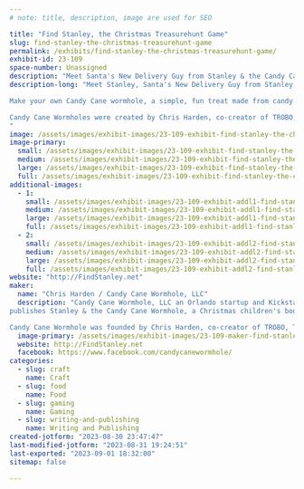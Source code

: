 ```yaml
---
# note: title, description, image are used for SEO

title: "Find Stanley, the Christmas Treasurehunt Game"
slug: find-stanley-the-christmas-treasurehunt-game
permalink: /exhibits/find-stanley-the-christmas-treasurehunt-game/
exhibit-id: 23-109
space-number: Unassigned
description: "Meet Santa's New Delivery Guy from Stanley & the Candy Cane Wormhole & make a holiday candy treat!"
description-long: "Meet Stanley, Santa's New Delivery Guy from Stanley & the Candy Cane Wormhole!  See copies of the book launched last year on Kickstarter and see Stanley's new game, Find Stanley, The Christmas Treasurehunt Game.  Stanley plush toys are now a part of the fun! 

Make your own Candy Cane wormhole, a simple, fun treat made from candy canes, Hershey's chocolate kisses, and marshmallows!  Free for all ages!

Candy Cane Wormholes were created by Chris Harden, co-creator of TROBO, The Storytelling Robot, a Shark Tank success and former Maker Faire award winner.  Talk with Chris about the process of making books, games, plush toys, marketing and sales, etc.  Chris has published children's books, comic books, business books, and has spent much of his career helping to make video games for EA SPORTS, TROBO, and now works at Unity (a beloved engine for indy publishers).  He's been an inventor all his life 
"
image: /assets/images/exhibit-images/23-109-exhibit-find-stanley-the-christmas-treasurehunt-game-43-findstanleyandccwhbook-reva-splashad-5677-large.jpg
image-primary: 
  small: /assets/images/exhibit-images/23-109-exhibit-find-stanley-the-christmas-treasurehunt-game-43-findstanleyandccwhbook-reva-splashad-5677-small.jpg
  medium: /assets/images/exhibit-images/23-109-exhibit-find-stanley-the-christmas-treasurehunt-game-43-findstanleyandccwhbook-reva-splashad-5677-medium.jpg
  large: /assets/images/exhibit-images/23-109-exhibit-find-stanley-the-christmas-treasurehunt-game-43-findstanleyandccwhbook-reva-splashad-5677-large.jpg
  full: /assets/images/exhibit-images/23-109-exhibit-find-stanley-the-christmas-treasurehunt-game-43-findstanleyandccwhbook-reva-splashad-5677-full.jpg
additional-images: 
  - 1:
    small: /assets/images/exhibit-images/23-109-exhibit-addl1-find-stanley-the-christmas-treasurehunt-game-chrishardenwithccwh-webres-takenbychrisharden-small.png
    medium: /assets/images/exhibit-images/23-109-exhibit-addl1-find-stanley-the-christmas-treasurehunt-game-chrishardenwithccwh-webres-takenbychrisharden-medium.png
    large: /assets/images/exhibit-images/23-109-exhibit-addl1-find-stanley-the-christmas-treasurehunt-game-chrishardenwithccwh-webres-takenbychrisharden-large.png
    full: /assets/images/exhibit-images/23-109-exhibit-addl1-find-stanley-the-christmas-treasurehunt-game-chrishardenwithccwh-webres-takenbychrisharden-full.png
  - 2:
    small: /assets/images/exhibit-images/23-109-exhibit-addl2-find-stanley-the-christmas-treasurehunt-game-candywormhole-cottoncandy-small-small.jpg
    medium: /assets/images/exhibit-images/23-109-exhibit-addl2-find-stanley-the-christmas-treasurehunt-game-candywormhole-cottoncandy-small-medium.jpg
    large: /assets/images/exhibit-images/23-109-exhibit-addl2-find-stanley-the-christmas-treasurehunt-game-candywormhole-cottoncandy-small-large.jpg
    full: /assets/images/exhibit-images/23-109-exhibit-addl2-find-stanley-the-christmas-treasurehunt-game-candywormhole-cottoncandy-small-full.jpg
website: "http://FindStanley.net"
maker: 
  name: "Chris Harden / Candy Cane Wormhole, LLC"
  description: "Candy Cane Wormhole, LLC an Orlando startup and Kickstarter success, 
publishes Stanley & the Candy Cane Wormhole, a Christmas children's book.  It also manufactures Find Stanley, A Christmas Treasurehunt Game and makes a free version available for schools called Find Stanley, A Christmas Treasurehunt Game for Schools!

Candy Cane Wormhole was founded by Chris Harden, co-creator of TROBO, The Storytelling Robot, a Sharktank success and former Maker Faire award winner."
  image-primary: /assets/images/exhibit-images/23-109-maker-find-stanley-the-christmas-treasurehunt-game-findstanleyandccwhbook-reva-splashad-medium.jpg
  website: http://FindStanley.net
  facebook: https://www.facebook.com/candycanewormhole/
categories: 
  - slug: craft
    name: Craft
  - slug: food
    name: Food
  - slug: gaming
    name: Gaming
  - slug: writing-and-publishing
    name: Writing and Publishing
created-jotform: "2023-08-30 23:47:47"
last-modified-jotform: "2023-08-31 19:24:51"
last-exported: "2023-09-01 18:32:00"
sitemap: false

---
```

